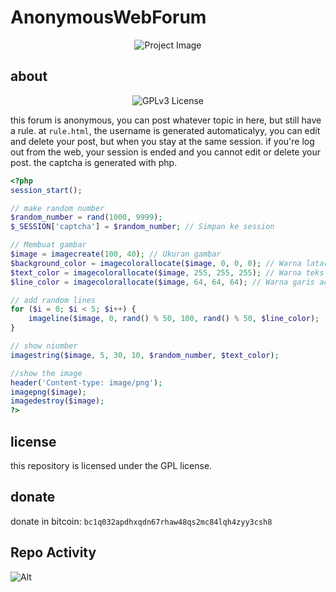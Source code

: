 # AnonymousWebForum

<p align="center">
<img align="center" src="https://github.com/user-attachments/assets/0c6e5db0-9b28-41f0-9547-d648b70ec3be" alt="Project Image" />
</p>

## about
<div align="center">
<img align="center" src="https://img.shields.io/badge/License-GPLv3-blue.svg" alt="GPLv3 License" />
</div>

this forum is anonymous, you can post whatever topic in here, but still have a rule. at `rule.html`, the username is generated automaticalyy, you can edit and delete your post, but when you stay at the same session. if you're log out from the web, your session is ended and you cannot edit or delete your post. the captcha is generated with php.
```php
<?php
session_start();

// make random number
$random_number = rand(1000, 9999);
$_SESSION['captcha'] = $random_number; // Simpan ke session

// Membuat gambar
$image = imagecreate(100, 40); // Ukuran gambar
$background_color = imagecolorallocate($image, 0, 0, 0); // Warna latar belakang (hitam)
$text_color = imagecolorallocate($image, 255, 255, 255); // Warna teks (putih)
$line_color = imagecolorallocate($image, 64, 64, 64); // Warna garis acak

// add random lines
for ($i = 0; $i < 5; $i++) {
    imageline($image, 0, rand() % 50, 100, rand() % 50, $line_color);
}

// show niumber
imagestring($image, 5, 30, 10, $random_number, $text_color);

//show the image
header('Content-type: image/png');
imagepng($image);
imagedestroy($image);
?>

```

## license
this repository is licensed under the GPL license. 

## donate
donate in bitcoin: `bc1q032apdhxqdn67rhaw48qs2mc84lqh4zyy3csh8`

## Repo Activity

![Alt](https://repobeats.axiom.co/api/embed/1540d66aa3a3a326d80c92e7ebce71147da61913.svg "Repobeats analytics image")
